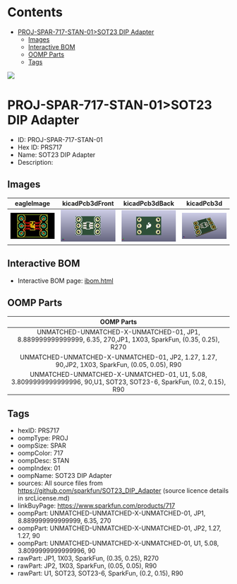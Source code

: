 



Contents
========

* [PROJ-SPAR-717-STAN-01>SOT23 DIP Adapter](#proj-spar-717-stan-01sot23-dip-adapter)
	* [Images](#images)
	* [Interactive BOM](#interactive-bom)
	* [OOMP Parts](#oomp-parts)
	* [Tags](#tags)
  
![][im]
# PROJ-SPAR-717-STAN-01>SOT23 DIP Adapter

- ID: PROJ-SPAR-717-STAN-01
- Hex ID: PRS717
- Name: SOT23 DIP Adapter
- Description: 

## Images
  
  

|eagleImage|kicadPcb3dFront|kicadPcb3dBack|kicadPcb3d|
| :---: | :---: | :---: | :---: |
|[![eagleImage](eagleImage_140.png)](eagleImage_600.png)|[![kicadPcb3dFront](kicadPcb3dFront_140.png)](kicadPcb3dFront_600.png)|[![kicadPcb3dBack](kicadPcb3dBack_140.png)](kicadPcb3dBack_600.png)|[![kicadPcb3d](kicadPcb3d_140.png)](kicadPcb3d_600.png)|

## Interactive BOM

- Interactive BOM page: [ibom.html](kicad/bom/ibom.html)

## OOMP Parts
  

|OOMP Parts|
| :---: |
|UNMATCHED-UNMATCHED-X-UNMATCHED-01, JP1, 8.889999999999999, 6.35, 270,JP1, 1X03, SparkFun, (0.35, 0.25), R270|
|UNMATCHED-UNMATCHED-X-UNMATCHED-01, JP2, 1.27, 1.27, 90,JP2, 1X03, SparkFun, (0.05, 0.05), R90|
|UNMATCHED-UNMATCHED-X-UNMATCHED-01, U1, 5.08, 3.8099999999999996, 90,U1, SOT23, SOT23-6, SparkFun, (0.2, 0.15), R90|

## Tags

- hexID: PRS717
- oompType: PROJ
- oompSize: SPAR
- oompColor: 717
- oompDesc: STAN
- oompIndex: 01
- oompName: SOT23 DIP Adapter
- sources: All source files from https://github.com/sparkfun/SOT23_DIP_Adapter (source licence details in srcLicense.md)
- linkBuyPage: https://www.sparkfun.com/products/717
- oompPart: UNMATCHED-UNMATCHED-X-UNMATCHED-01, JP1, 8.889999999999999, 6.35, 270
- oompPart: UNMATCHED-UNMATCHED-X-UNMATCHED-01, JP2, 1.27, 1.27, 90
- oompPart: UNMATCHED-UNMATCHED-X-UNMATCHED-01, U1, 5.08, 3.8099999999999996, 90
- rawPart: JP1, 1X03, SparkFun, (0.35, 0.25), R270
- rawPart: JP2, 1X03, SparkFun, (0.05, 0.05), R90
- rawPart: U1, SOT23, SOT23-6, SparkFun, (0.2, 0.15), R90



[im]: kicadPcb3d_450.png
